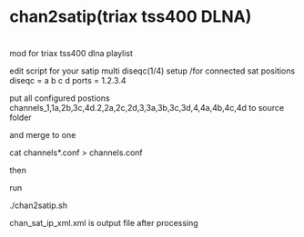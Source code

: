 # chan2satip(triax tss400 DLNA)
#
mod for triax tss400 dlna playlist

edit script for your satip multi diseqc(1/4) setup /for connected sat positions diseqc = a b c d ports =  1.2.3.4

put all configured postions channels_1,1a,2b,3c,4d.2,2a,2c,2d,3,3a,3b,3c,3d,4,4a,4b,4c,4d to source folder

and merge to one

cat channels*.conf > channels.conf

then

run 

./chan2satip.sh

chan_sat_ip_xml.xml is output file after processing
